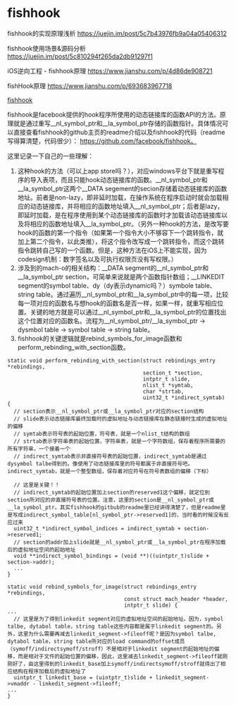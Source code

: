 # fishhook

fishhook的实现原理浅析
https://juejin.im/post/5c7b43976fb9a04a05406312

fishhook使用场景&源码分析
https://juejin.im/post/5c810294f265da2db91297f1

iOS逆向工程 - fishhook原理
https://www.jianshu.com/p/4d86de908721

fishHook原理
https://www.jianshu.com/p/693683967718

[fishhook](https://blog.csdn.net/jordanxinwang/article/details/50706236)

fishhook是facebook提供的hook程序所使用的动态链接库的函数API的方法。原理就是通过重写__nl_symbol_ptr和__la_symbol_ptr存储的函数指针。具体情况可以直接查看fishhook的github主页的readme介绍以及fishhook的代码（readme写得算清楚，代码很少）： https://github.com/facebook/fishhook。

这里记录一下自己的一些理解：
1. 这种hook的方法（可以上app store吗？），对应windows平台下就是重写程序的导入表项，而且只能hook动态链接库的函数。__nl_symbol_ptr和__la_symbol_ptr这两个__DATA segement的secion存储着动态链接库的函数地址。前者是non-lazy，即非延时加载，在操作系统在程序启动时就会加载相应的动态链接库，并将相应的函数地址填入__nl_symbol_ptr；后者是lazy，即延时加载，是在程序使用到某个动态链接库的函数时才加载该动态链接库以及将相应的函数地址填入__la_symbol_ptr。（另外一种hook的方法，是改写要hook的函数的第一个指令（如果第一个指令大小不够容下一个跳转指令，就加上第二个指令，以此类推），将这个指令改写成一个跳转指令，而这个跳转指令跳转自己写的一个函数。但是，这种方法在iOS上不能实现，因为codesign机制：数字签名以及可执行权限页没有写权限。）
2. 涉及到的mach-o的相关结构：__DATA segment的__nl_symbol_ptr和__la_symbol_ptr section，可简单来说就是两个函数指针数组；__LINKEDIT segment的symbol table、dy（dy表示dynamic吗？）symbole table、string table。通过遍历__nl_symbol_ptr和__la_symbol_ptr中的每一项，比较每一项对应的函数名与想hook的函数名是否一样，如果一样，就重写相应位置。关键的地方就是可以通过__nl_symbol_ptr和__la_symbol_ptr的位置找出这个位置对应的函数名。流程为__nl_symbol_ptr/__la_symbol_ptr -> dysmbol table -> symbol table -> string table。
3. fishhook的关键逻辑就是rebind_symbols_for_image函数和perform_rebinding_with_section函数。

```
static void perform_rebinding_with_section(struct rebindings_entry *rebindings,
                                           section_t *section,
                                           intptr_t slide,
                                           nlist_t *symtab,
                                           char *strtab,
                                           uint32_t *indirect_symtab) {
  // section表示__nl_symbol_ptr或__la_symbol_ptr对应的section结构
  // slide表示动态链接库最终加载时的虚拟地址与动态链接库在静态链接时生成的虚拟地址的偏移
  // symtab表示符号表的起始位置，符号表，就是一个nlist_t结构的数组
  // strtab表示字符串表的起始位置，字符串表，就是一个字符数组，保存着程序所需要的所有字符串，一个接着一个
  // indirect_symtab表示非直接符号表的起始位置，indirect_symtab是通过dysymbol talbe得到的。像使用了动态链接库里的符号都属于非直接符号吧。indirect_symtab，就是一个整型数组，保存着对应符号在符号表数组的偏移（下标）

  // 这里是关键！！
  // indirect_symtab的起始位置加上section的reserved1这个偏移，就定位到section所对应的非直接符号表的位置。注意，这里的section是__nl_symbol_ptr或__la_symbol_ptr。其实fishhook的gitbub的readme里已经讲得清楚了，但是readme里是写成indirect_symbol_table[nl_symbol_ptr->reserved1]的，当时看的时候没有反应过来
  uint32_t *indirect_symbol_indices = indirect_symtab + section->reserved1;
  // section的addr加上slide就是__nl_symbol_ptr或__la_symbol_ptr在程序加载后的虚拟地址空间的起始地址
  void **indirect_symbol_bindings = (void **)((uintptr_t)slide + section->addr);
  ...
}
```
```
static void rebind_symbols_for_image(struct rebindings_entry *rebindings,
                                     const struct mach_header *header,
                                     intptr_t slide) {
...
  // 这里是为了得到linkedit segment对应的虚拟地址空间的起始地址。因为，symbol talbe, dytabol table，string table这些内容都是属于linkedit segment的。另外，这里为什么需要再减去linkedit_segment->fileoff呢？是因为symbol talbe, dytabol table，string table所对应的load command的offset成员（symoff/indirectsymoff/stroff）不是相对于linkedit segment的起始地址的偏移，而是相对于文件的起始位置的偏移，因此，这里减去linkedit_segment->fileoff就刚刚好了，由这里得到的linkedit_base加上symoff/indirectsymoff/stroff就得出了相应结构在程序加载后的虚拟地址了
  uintptr_t linkedit_base = (uintptr_t)slide + linkedit_segment->vmaddr - linkedit_segment->fileoff;
...
}
```